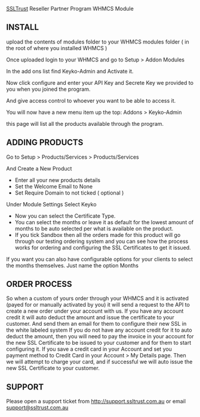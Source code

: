 [SSLTrust](https://www.ssltrust.com.au) Reseller Partner Program WHMCS Module

INSTALL
------

upload the contents of modules folder to your WHMCS modules folder ( in the root of where you installed WHMCS )


Once uploaded login to your WHMCS and go to Setup > Addon Modules

In the add ons list find Keyko-Admin and Activate it.

Now click configure and enter your API Key and Secrete Key we provided to you when you joined the program.


And give access control to whoever you want to be able to access it.


You will now have a new menu item up the top: Addons > Keyko-Admin

this page will list all the products available through the program.


ADDING PRODUCTS
------
Go to Setup > Products/Services > Products/Services

And Create a New Product

- Enter all your new products details
- Set the Welcome Email to None
- Set Require Domain to not ticked ( optional )

Under Module Settings Select Keyko

- Now you can select the Certificate Type.
- You can select the months or leave it as default for the lowest amount of months to be auto selected per what is available on the product.
- If you tick Sandbox then all the orders made for this product will go through our testing ordering system and you can see how the process works for ordering and configuring the SSL Certificates to get it issued.

If you want you can also have configurable options for your clients to select the months themselves. Just name the option Months


ORDER PROCESS
------
So when a custom of yours order through your WHMCS and it is activated (payed for or manually activated by you) it will send a request to the API to create a new order under your account with us. If you have any account credit it will auto deduct the amount and issue the certificate to your customer. And send them an email for them to configure their new SSL in the white labeled system
If you do not have any account credit for it to auto deduct the amount, then you will need to pay the invoice in your account for the new SSL Certificate to be issued to your customer and for them to start configuring it.
If you save a credit card in your Account and set you payment method to Credit Card in your  Account > My Details page. Then we will attempt to charge your card, and if successful we will auto issue the new SSL Certificate to your customer.


SUPPORT
------
Please open a support ticket from http://support.ssltrust.com.au or email support@ssltrust.com.au
